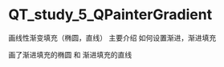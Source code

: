 QT_study_5_QPainterGradient
===========================

画线性渐变填充（椭圆，直线）
主要介绍 如何设置渐进，渐进填充

画了渐进填充的椭圆 和 渐进填充的直线
